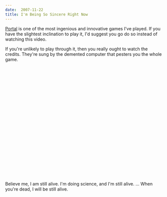 ```yaml
---
date:  2007-11-22
title: I'm Being So Sincere Right Now
---
```

<a href="http://orange.half-life2.com/portal.html">Portal</a> is one of the most ingenious and innovative games I've played.  If you have the slightest inclination to play it, I'd suggest you go do so instead of watching this video.

If you're unlikely to play through it, then you really ought to watch the credits.  They're sung by the demented computer that pesters you the whole game.

<div style="text-align:center;"><object width="425" height="355"><param name="movie" value="http://www.youtube.com/v/RthZgszykLs&rel=1"></param><param name="wmode" value="transparent"></param><embed src="http://www.youtube.com/v/RthZgszykLs&rel=1" type="application/x-shockwave-flash" wmode="transparent" width="425" height="355"></embed></object></div>

Believe me, I am still alive. I'm doing science, and I'm still alive.
...
When you're dead, I will be still alive.
